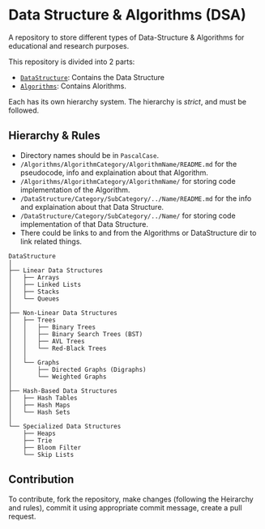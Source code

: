 # Data Structure & Algorithms (DSA)
A repository to store different types of Data-Structure & Algorithms for educational and research purposes.

This repository is divided into 2 parts:
- [`DataStructure`](DataStructure): Contains the Data Structure
- [`Algorithms`](Algorithms): Contains Alorithms.

Each has its own hierarchy system. The hierarchy is _strict_, and must be followed.

## Hierarchy & Rules
- Directory names should be in `PascalCase`.
- `/Algorithms/AlgorithmCategory/AlgorithmName/README.md` for the pseudocode, info and explaination about that Algorithm.
- `/Algorithms/AlgorithmCategory/AlgorithmName/` for storing code implementation of the Algorithm.
- `/DataStructure/Category/SubCategory/../Name/README.md` for the info and explaination about that Data Structure.
- `/DataStructure/Category/SubCategory/../Name/` for storing code implementation of that Data Structure.
- There could be links to and from the Algorithms or DataStructure dir to link related things.
```
DataStructure
│
├── Linear Data Structures
│   ├── Arrays
│   ├── Linked Lists
│   ├── Stacks
│   └── Queues
│
├── Non-Linear Data Structures
│   ├── Trees
│   │   ├── Binary Trees
│   │   ├── Binary Search Trees (BST)
│   │   ├── AVL Trees
│   │   └── Red-Black Trees
│   │
│   └── Graphs
│       ├── Directed Graphs (Digraphs)
│       └── Weighted Graphs
│
├── Hash-Based Data Structures
│   ├── Hash Tables
│   ├── Hash Maps
│   └── Hash Sets
│
└── Specialized Data Structures
    ├── Heaps
    ├── Trie
    ├── Bloom Filter
    └── Skip Lists

```
## Contribution
To contribute, fork the repository, make changes (following the Heirarchy and rules), commit it using appropriate commit message, create a pull request.
